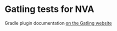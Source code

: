 Gatling tests for NVA
=============================================

Gradle plugin documentation [on the Gatling website](https://gatling.io/docs/current/extensions/gradle_plugin/) 

